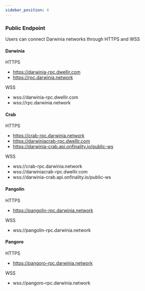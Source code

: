 ```yaml
---
sidebar_position: 4
---
```


### Public Endpoint

Users can connect Darwinia networks through HTTPS and WSS



#### Darwinia


HTTPS

*  https://darwinia-rpc.dwellir.com
*  https://rpc.darwinia.network

WSS

* wss://darwinia-rpc.dwellir.com
* wss://rpc.darwinia.network


#### Crab 

HTTPS

* https://crab-rpc.darwinia.network
* https://darwiniacrab-rpc.dwellir.com
* https://darwinia-crab.api.onfinality.io/public-ws

WSS

* wss://crab-rpc.darwinia.network
* wss://darwiniacrab-rpc.dwellir.com
* wss://darwinia-crab.api.onfinality.io/public-ws


#### Pangolin

HTTPS

* https://pangolin-rpc.darwinia.network

WSS

* wss://pangolin-rpc.darwinia.network


#### Pangoro

HTTPS

*  https://pangoro-rpc.darwinia.network


WSS

*  wss://pangoro-rpc.darwinia.network







